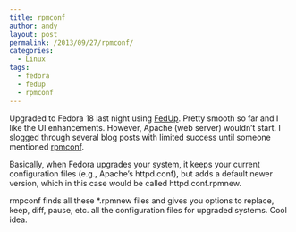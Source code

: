```yaml
---
title: rpmconf
author: andy
layout: post
permalink: /2013/09/27/rpmconf/
categories:
  - Linux
tags:
  - fedora
  - fedup
  - rpmconf
---
```

Upgraded to Fedora 18 last night using <a href="http://fedoraproject.org/wiki/FedUp" target="_blank">FedUp</a>. Pretty smooth so far and I like the UI enhancements. However, Apache (web server) wouldn&#8217;t start. I slogged through several blog posts with limited success until someone mentioned <a href="http://linux.die.net/man/8/rpmconf" target="_blank">rpmconf</a>.

Basically, when Fedora upgrades your system, it keeps your current configuration files (e.g., Apache&#8217;s httpd.conf), but adds a default newer version, which in this case would be called httpd.conf.rpmnew.

rmpconf finds all these *.rpmnew files and gives you options to replace, keep, diff, pause, etc. all the configuration files for upgraded systems. Cool idea.